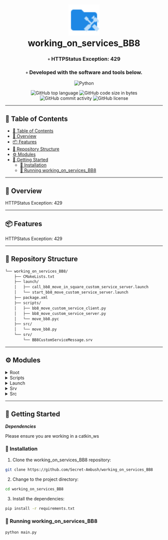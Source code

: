 <div align="center">
<h1 align="center">
<img src="https://raw.githubusercontent.com/PKief/vscode-material-icon-theme/ec559a9f6bfd399b82bb44393651661b08aaf7ba/icons/folder-project.svg" width="100" />
<br>working_on_services_BB8
</h1>
<h3>◦ HTTPStatus Exception: 429</h3>
<h3>◦ Developed with the software and tools below.</h3>

<p align="center">
<img src="https://img.shields.io/badge/Python-3776AB.svg?style&logo=Python&logoColor=white" alt="Python" />
</p>
<img src="https://img.shields.io/github/languages/top/Secret-Ambush/working_on_services_BB8?style&color=5D6D7E" alt="GitHub top language" />
<img src="https://img.shields.io/github/languages/code-size/Secret-Ambush/working_on_services_BB8?style&color=5D6D7E" alt="GitHub code size in bytes" />
<img src="https://img.shields.io/github/commit-activity/m/Secret-Ambush/working_on_services_BB8?style&color=5D6D7E" alt="GitHub commit activity" />
<img src="https://img.shields.io/github/license/Secret-Ambush/working_on_services_BB8?style&color=5D6D7E" alt="GitHub license" />
</div>

---

## 📖 Table of Contents
- [📖 Table of Contents](#-table-of-contents)
- [📍 Overview](#-overview)
- [📦 Features](#-features)
- [📂 Repository Structure](#-repository-structure)
- [⚙️ Modules](#modules)
- [🚀 Getting Started](#-getting-started)
    - [🔧 Installation](#-installation)
    - [🤖 Running working_on_services_BB8](#-running-working_on_services_BB8)

---


## 📍 Overview

HTTPStatus Exception: 429

---

## 📦 Features

HTTPStatus Exception: 429

---


## 📂 Repository Structure

```sh
└── working_on_services_BB8/
    ├── CMakeLists.txt
    ├── launch/
    │   ├── call_bb8_move_in_square_custom_service_server.launch
    │   └── start_bb8_move_custom_service_server.launch
    ├── package.xml
    ├── scripts/
    │   ├── bb8_move_custom_service_client.py
    │   ├── bb8_move_custom_service_server.py
    │   └── move_bb8.pyc
    ├── src/
    │   └── move_bb8.py
    └── srv/
        └── BB8CustomServiceMessage.srv
```


---

## ⚙️ Modules

<details closed><summary>Root</summary>

| File                                                                                                | Summary                   |
| ---                                                                                                 | ---                       |
| [CMakeLists.txt](https://github.com/Secret-Ambush/working_on_services_BB8/blob/main/CMakeLists.txt) | HTTPStatus Exception: 429 |

</details>

<details closed><summary>Scripts</summary>

| File                                                                                                                                              | Summary                   |
| ---                                                                                                                                               | ---                       |
| [bb8_move_custom_service_client.py](https://github.com/Secret-Ambush/working_on_services_BB8/blob/main/scripts/bb8_move_custom_service_client.py) | HTTPStatus Exception: 429 |
| [bb8_move_custom_service_server.py](https://github.com/Secret-Ambush/working_on_services_BB8/blob/main/scripts/bb8_move_custom_service_server.py) | HTTPStatus Exception: 429 |

</details>

<details closed><summary>Launch</summary>

| File                                                                                                                                                                                   | Summary                   |
| ---                                                                                                                                                                                    | ---                       |
| [start_bb8_move_custom_service_server.launch](https://github.com/Secret-Ambush/working_on_services_BB8/blob/main/launch/start_bb8_move_custom_service_server.launch)                   | HTTPStatus Exception: 429 |
| [call_bb8_move_in_square_custom_service_server.launch](https://github.com/Secret-Ambush/working_on_services_BB8/blob/main/launch/call_bb8_move_in_square_custom_service_server.launch) | HTTPStatus Exception: 429 |

</details>

<details closed><summary>Srv</summary>

| File                                                                                                                              | Summary                   |
| ---                                                                                                                               | ---                       |
| [BB8CustomServiceMessage.srv](https://github.com/Secret-Ambush/working_on_services_BB8/blob/main/srv/BB8CustomServiceMessage.srv) | HTTPStatus Exception: 429 |

</details>

<details closed><summary>Src</summary>

| File                                                                                              | Summary                   |
| ---                                                                                               | ---                       |
| [move_bb8.py](https://github.com/Secret-Ambush/working_on_services_BB8/blob/main/src/move_bb8.py) | HTTPStatus Exception: 429 |

</details>

---

## 🚀 Getting Started

***Dependencies***

Please ensure you are working in a catkin_ws

### 🔧 Installation

1. Clone the working_on_services_BB8 repository:
```sh
git clone https://github.com/Secret-Ambush/working_on_services_BB8
```

2. Change to the project directory:
```sh
cd working_on_services_BB8
```

3. Install the dependencies:
```sh
pip install -r requirements.txt
```

### 🤖 Running working_on_services_BB8

```sh
python main.py
```

